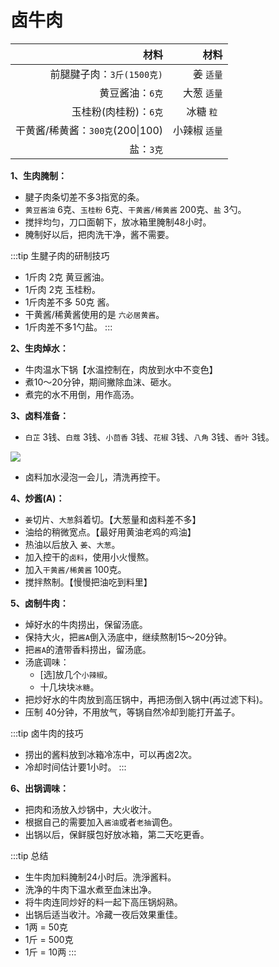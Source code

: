 <!-- 
- [相对路径](../pork/pork.md)
- [绝对路径](/principals/wheaten/wheaten.md)
 -->

# 卤牛肉

| 材料 | 材料 | 
|---:|---:|
| 前腿腱子肉：`3斤(1500克)` | 姜 `适量`|
| 黄豆酱油：`6克` | 大葱 `适量`|
| 玉桂粉(肉桂粉)：`6克` | 冰糖  `粒 `|
| 干黄酱/稀黄酱：`300克`(200\|100) | 小辣椒 `适量`|
| 盐：`3克` |

**1、生肉腌制：**

- 腱子肉条切差不多3指宽的条。
- `黄豆酱油` 6克、`玉桂粉` 6克、`干黄酱/稀黄酱` 200克、`盐` 3勺。
- 搅拌均匀，刀口面朝下，放冰箱里腌制48小时。
- 腌制好以后，把肉洗干净，酱不需要。

:::tip 生腱子肉的研制技巧
- 1斤肉 2克 黄豆酱油。
- 1斤肉 2克 玉桂粉。
- 1斤肉差不多 50克 酱。
- 干黄酱/稀黄酱使用的是 `六必居黄酱`。
- 1斤肉差不多1勺盐。
:::

**2、生肉焯水：**

- 牛肉温水下锅【水温控制在，肉放到水中不变色】
- 煮10～20分钟，期间撇除血沫、砸水。
- 煮完的水不用倒，用作高汤。


**3、卤料准备：**

- `白芷` 3钱、`白蔻` 3钱、`小茴香` 3钱、`花椒` 3钱、`八角` 3钱、`香叶` 3钱。

<img src="http://msnewlifefitness.com/img/20220713222646.png"/>

- 卤料加水浸泡一会儿，清洗再控干。

**4、炒酱(A)：**

- `姜`切片、`大葱`斜着切。【大葱量和卤料差不多】
- 油给的稍微宽点。【最好用黄油老鸡的鸡油】
- 热油以后放入 `姜`、`大葱`。
- 加入控干的`卤料`，使用小火慢熬。
- 加入`干黄酱/稀黄酱` 100克。
- 搅拌熬制。【慢慢把油吃到料里】

**5、卤制牛肉：**

- 焯好水的牛肉捞出，保留汤底。
- 保持大火，把`酱A`倒入汤底中，继续熬制15～20分钟。
- 把`酱A`的渣带香料捞出，留汤底。
- 汤底调味：
	- [选]放几个`小辣椒`。
	- 十几块块`冰糖`。
- 把炒好水的牛肉放到高压锅中，再把汤倒入锅中(再过滤下料)。 
- 压制 40分钟，不用放气，等锅自然冷却到能打开盖子。

:::tip 卤牛肉的技巧
-  捞出的酱料放到冰箱冷冻中，可以再卤2次。
- 冷却时间估计要1小时。
:::

**6、出锅调味：**

- 把肉和汤放入炒锅中，大火收汁。
- 根据自己的需要加入`酱油`或者`老抽`调色。
- 出锅以后，保鲜膜包好放冰箱，第二天吃更香。

:::tip 总结
- 生牛肉加料腌制24小时后。洗淨酱料。
- 洗净的牛肉下温水煮至血沫出净。
- 将牛肉连同炒好的料一起下高压锅焖熟。
- 出锅后适当收汁。冷藏一夜后效果重佳。
- 1两 = 50克
- 1斤 = 500克
- 1斤 = 10两
:::

